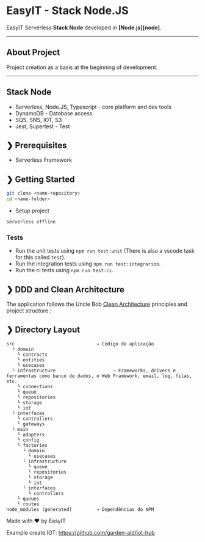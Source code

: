 # EasyIT - Stack Node.JS

EasyIT Serverless **Stack Node** developed in **[Node.js][node]**.

---

## About Project
Project creation as a basis at the beginning of development.

---

## Stack Node
* Serverless, Node.JS, Typescript - core platform and dev tools
* DynamoDB - Database access
* SQS, SNS, IOT, S3
* Jest, Supertest - Test

## ❯ Prerequisites

* Serverless Framework

## ❯ Getting Started

```bash
git clone <name-repository>
cd <name-folder>
```

* Setup project
```bash
serverless offline
```

### Tests

- Run the unit tests using `npm run test:unit` (There is also a vscode task for this called `test`).
- Run the integration tests using `npm run test:integrarion`.
- Run the ci tests using `npm run test:ci`.

## ❯ DDD and Clean Architecture

The application follows the Uncle Bob [Clean Architecture](https://8thlight.com/blog/uncle-bob/2012/08/13/the-clean-architecture.html) principles and project structure :

## ❯ Directory Layout

```
src                              → Código da aplicação
  └ domain
    └ contracts
    └ entities
    └ usecases
  └ infrastructure                     → Frameworks, drivers e ferramentas como banco de dados, o Web Framework, email, log, filas, etc.
    └ connections                 
    └ queue               
    └ repositories
    └ storage
    └ iot
  └ interfaces    
    └ controllers
    └ gateways
  └ main
    └ adapters
    └ config
    └ factories
      └ domain
        └ usecases
      └ infrastructure
        └ queue               
        └ repositories
        └ storage
        └ iot
      └ interfaces
        └ controllers
    └ queues
    └ routes     
node_modules (generated)         → Dependências do NPM
```

Made with ♥ by EasyIT

Example create IOT: https://github.com/garden-aid/iot-hub